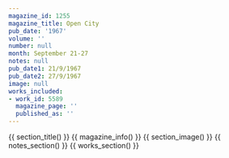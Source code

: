 ```yaml
---
magazine_id: 1255
magazine_title: Open City
pub_date: '1967'
volume: ''
number: null
month: September 21-27
notes: null
pub_date1: 21/9/1967
pub_date2: 27/9/1967
image: null
works_included:
- work_id: 5589
  magazine_page: ''
  published_as: ''
---
```


{{ section_title() }}
{{ magazine_info() }}
{{ section_image() }}
{{ notes_section() }}
{{ works_section() }}
